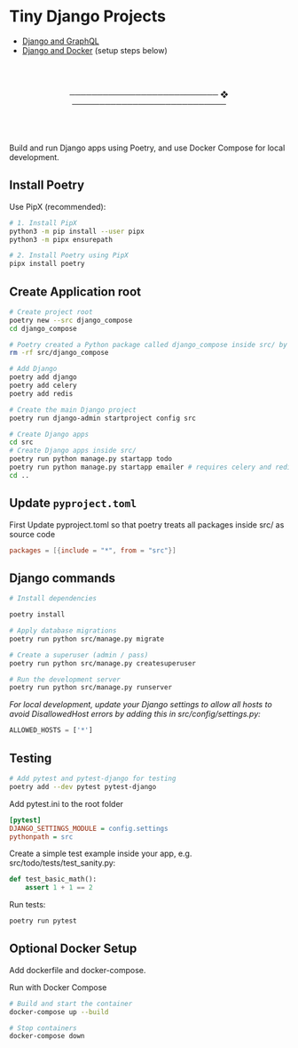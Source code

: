 # Tiny Django Projects

- [Django and GraphQL](./react_django)
- [Django and Docker](./django_compose) (setup steps below)

<br />
<br />

<p align="center">─────────────────────────── ❖ ────────────────────────────</p>

<br />
<br />

Build and run Django apps using Poetry, and use Docker Compose for local development.

## Install Poetry

Use PipX (recommended):

```bash
# 1. Install PipX
python3 -m pip install --user pipx
python3 -m pipx ensurepath

# 2. Install Poetry using PipX
pipx install poetry
```

## Create Application root

``` bash
# Create project root
poetry new --src django_compose
cd django_compose

# Poetry created a Python package called django_compose inside src/ by default. This is standard behavior for poetry new.
rm -rf src/django_compose

# Add Django
poetry add django
poetry add celery
poetry add redis

# Create the main Django project
poetry run django-admin startproject config src

# Create Django apps
cd src
# Create Django apps inside src/
poetry run python manage.py startapp todo
poetry run python manage.py startapp emailer # requires celery and redis
cd ..
```

## Update `pyproject.toml`

First Update pyproject.toml so that poetry treats all packages inside src/ as source code

``` toml
packages = [{include = "*", from = "src"}]
```

## Django commands

``` bash
# Install dependencies

poetry install

# Apply database migrations
poetry run python src/manage.py migrate

# Create a superuser (admin / pass)
poetry run python src/manage.py createsuperuser

# Run the development server
poetry run python src/manage.py runserver
```

*For local development, update your Django settings to allow all hosts to avoid DisallowedHost errors by adding this in src/config/settings.py:*

``` python
ALLOWED_HOSTS = ['*']
```


## Testing

``` bash
# Add pytest and pytest-django for testing
poetry add --dev pytest pytest-django

```

Add pytest.ini to the root folder

``` ini
[pytest]
DJANGO_SETTINGS_MODULE = config.settings
pythonpath = src
```

Create a simple test example inside your app, e.g. src/todo/tests/test_sanity.py:

``` python
def test_basic_math():
    assert 1 + 1 == 2
```

Run tests:

``` bash
poetry run pytest
```


## Optional Docker Setup

Add dockerfile and docker-compose.


Run with Docker Compose

``` bash
# Build and start the container
docker-compose up --build

# Stop containers
docker-compose down

```